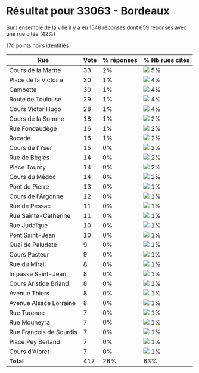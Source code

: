 # Résultat pour 33063 - Bordeaux

Sur l'ensemble de la ville il y a eu 1548 réponses dont 659 réponses avec une rue citée (42%)

170 points noirs identifiés

| Rue | Vote | % réponses | % Nb rues cités|
|-----|------|------------|----------------|
| Cours de la Marne | 33 | 2% | <img src="../../img/bar_5.gif" />&nbsp;5%|
| Place de la Victoire | 30 | 1% | <img src="../../img/bar_4.gif" />&nbsp;4%|
| Gambetta | 30 | 1% | <img src="../../img/bar_4.gif" />&nbsp;4%|
| Route de Toulouse | 29 | 1% | <img src="../../img/bar_4.gif" />&nbsp;4%|
| Cours Victor Hugo | 28 | 1% | <img src="../../img/bar_4.gif" />&nbsp;4%|
| Cours de la Somme | 18 | 1% | <img src="../../img/bar_2.gif" />&nbsp;2%|
| Rue Fondaudège | 16 | 1% | <img src="../../img/bar_2.gif" />&nbsp;2%|
| Rocade | 16 | 1% | <img src="../../img/bar_2.gif" />&nbsp;2%|
| Cours de l'Yser | 15 | 0% | <img src="../../img/bar_2.gif" />&nbsp;2%|
| Rue de Bègles | 14 | 0% | <img src="../../img/bar_2.gif" />&nbsp;2%|
| Place Tourny | 14 | 0% | <img src="../../img/bar_2.gif" />&nbsp;2%|
| Cours du Médoc | 14 | 0% | <img src="../../img/bar_2.gif" />&nbsp;2%|
| Pont de Pierre | 13 | 0% | <img src="../../img/bar_1.gif" />&nbsp;1%|
| Cours de l'Argonne | 12 | 0% | <img src="../../img/bar_1.gif" />&nbsp;1%|
| Rue de Pessac | 11 | 0% | <img src="../../img/bar_1.gif" />&nbsp;1%|
| Rue Sainte-Catherine | 11 | 0% | <img src="../../img/bar_1.gif" />&nbsp;1%|
| Rue Judaïque | 10 | 0% | <img src="../../img/bar_1.gif" />&nbsp;1%|
| Pont Saint-Jean | 10 | 0% | <img src="../../img/bar_1.gif" />&nbsp;1%|
| Quai de Paludate | 9 | 0% | <img src="../../img/bar_1.gif" />&nbsp;1%|
| Cours Pasteur | 9 | 0% | <img src="../../img/bar_1.gif" />&nbsp;1%|
| Rue du Mirail | 8 | 0% | <img src="../../img/bar_1.gif" />&nbsp;1%|
| Impasse Saint-Jean | 8 | 0% | <img src="../../img/bar_1.gif" />&nbsp;1%|
| Cours Aristide Briand | 8 | 0% | <img src="../../img/bar_1.gif" />&nbsp;1%|
| Avenue Thiers | 8 | 0% | <img src="../../img/bar_1.gif" />&nbsp;1%|
| Avenue Alsace Lorraine | 8 | 0% | <img src="../../img/bar_1.gif" />&nbsp;1%|
| Rue Turenne | 7 | 0% | <img src="../../img/bar_1.gif" />&nbsp;1%|
| Rue Mouneyra | 7 | 0% | <img src="../../img/bar_1.gif" />&nbsp;1%|
| Rue François de Sourdis | 7 | 0% | <img src="../../img/bar_1.gif" />&nbsp;1%|
| Place Pey Berland | 7 | 0% | <img src="../../img/bar_1.gif" />&nbsp;1%|
| Cours d'Albret | 7 | 0% | <img src="../../img/bar_1.gif" />&nbsp;1%|
| **Total** | 417 | 26% | 63%|
